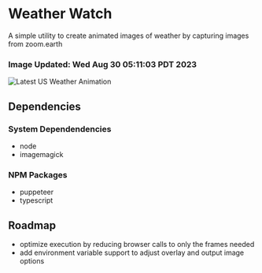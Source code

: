 # Weather Watch

A simple utility to create animated images of weather by capturing images from zoom.earth

### Image Updated: Wed Aug 30 05:11:03 PDT 2023

![Latest US Weather Animation](animations/2023-08-30.webp)

## Dependencies
### System Dependendencies
* node
* imagemagick
### NPM Packages
* puppeteer
* typescript

## Roadmap
* optimize execution by reducing browser calls to only the frames needed
* add environment variable support to adjust overlay and output image options
